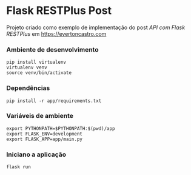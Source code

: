 # Flask RESTPlus Post

Projeto criado como exemplo de implementação do post *API com Flask RESTPlus* em https://evertoncastro.com

### Ambiente de desenvolvimento
```
pip install virtualenv
virtualenv venv
source venv/bin/activate
```

### Dependências

```
pip install -r app/requirements.txt
```

### Variáveis de ambiente
```
export PYTHONPATH=$PYTHONPATH:$(pwd)/app
export FLASK_ENV=development
export FLASK_APP=app/main.py
```

### Iniciano a aplicação
```
flask run
```
